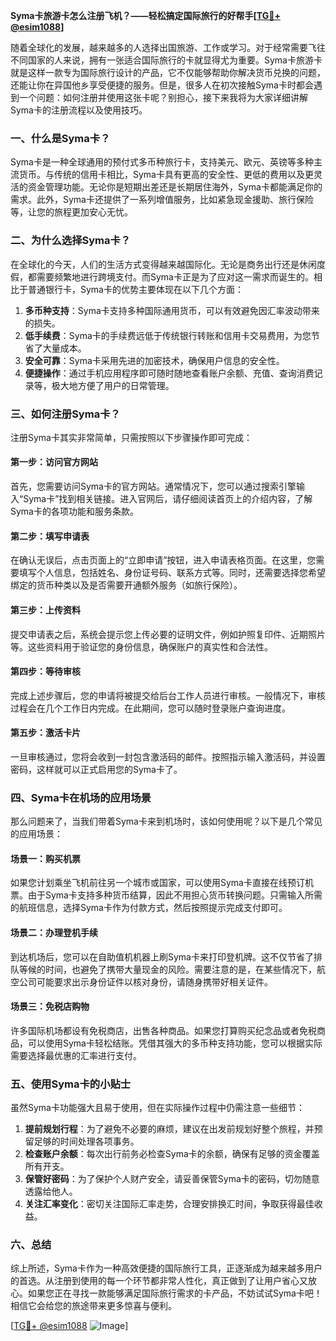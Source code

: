 **Syma卡旅游卡怎么注册飞机？——轻松搞定国际旅行的好帮手[[TG💪+ @esim1088](https://t.me/s/esim1088)]**

随着全球化的发展，越来越多的人选择出国旅游、工作或学习。对于经常需要飞往不同国家的人来说，拥有一张适合国际旅行的卡就显得尤为重要。Syma卡旅游卡就是这样一款专为国际旅行设计的产品，它不仅能够帮助你解决货币兑换的问题，还能让你在异国他乡享受便捷的服务。但是，很多人在初次接触Syma卡时都会遇到一个问题：如何注册并使用这张卡呢？别担心，接下来我将为大家详细讲解Syma卡的注册流程以及使用技巧。

### 一、什么是Syma卡？

Syma卡是一种全球通用的预付式多币种旅行卡，支持美元、欧元、英镑等多种主流货币。与传统的信用卡相比，Syma卡具有更高的安全性、更低的费用以及更灵活的资金管理功能。无论你是短期出差还是长期居住海外，Syma卡都能满足你的需求。此外，Syma卡还提供了一系列增值服务，比如紧急现金援助、旅行保险等，让您的旅程更加安心无忧。

### 二、为什么选择Syma卡？

在全球化的今天，人们的生活方式变得越来越国际化。无论是商务出行还是休闲度假，都需要频繁地进行跨境支付。而Syma卡正是为了应对这一需求而诞生的。相比于普通银行卡，Syma卡的优势主要体现在以下几个方面：

1. **多币种支持**：Syma卡支持多种国际通用货币，可以有效避免因汇率波动带来的损失。
2. **低手续费**：Syma卡的手续费远低于传统银行转账和信用卡交易费用，为您节省了大量成本。
3. **安全可靠**：Syma卡采用先进的加密技术，确保用户信息的安全性。
4. **便捷操作**：通过手机应用程序即可随时随地查看账户余额、充值、查询消费记录等，极大地方便了用户的日常管理。

### 三、如何注册Syma卡？

注册Syma卡其实非常简单，只需按照以下步骤操作即可完成：

#### 第一步：访问官方网站

首先，您需要访问Syma卡的官方网站。通常情况下，您可以通过搜索引擎输入“Syma卡”找到相关链接。进入官网后，请仔细阅读首页上的介绍内容，了解Syma卡的各项功能和服务条款。

#### 第二步：填写申请表

在确认无误后，点击页面上的“立即申请”按钮，进入申请表格页面。在这里，您需要填写个人信息，包括姓名、身份证号码、联系方式等。同时，还需要选择您希望绑定的货币种类以及是否需要开通额外服务（如旅行保险）。

#### 第三步：上传资料

提交申请表之后，系统会提示您上传必要的证明文件，例如护照复印件、近期照片等。这些资料用于验证您的身份信息，确保账户的真实性和合法性。

#### 第四步：等待审核

完成上述步骤后，您的申请将被提交给后台工作人员进行审核。一般情况下，审核过程会在几个工作日内完成。在此期间，您可以随时登录账户查询进度。

#### 第五步：激活卡片

一旦审核通过，您将会收到一封包含激活码的邮件。按照指示输入激活码，并设置密码，这样就可以正式启用您的Syma卡了。

### 四、Syma卡在机场的应用场景

那么问题来了，当我们带着Syma卡来到机场时，该如何使用呢？以下是几个常见的应用场景：

#### 场景一：购买机票

如果您计划乘坐飞机前往另一个城市或国家，可以使用Syma卡直接在线预订机票。由于Syma卡支持多种货币结算，因此不用担心货币转换问题。只需输入所需的航班信息，选择Syma卡作为付款方式，然后按照提示完成支付即可。

#### 场景二：办理登机手续

到达机场后，您可以在自助值机机器上刷Syma卡来打印登机牌。这不仅节省了排队等候的时间，也避免了携带大量现金的风险。需要注意的是，在某些情况下，航空公司可能要求出示身份证件以核对身份，请随身携带好相关证件。

#### 场景三：免税店购物

许多国际机场都设有免税商店，出售各种商品。如果您打算购买纪念品或者免税商品，可以使用Syma卡轻松结账。凭借其强大的多币种支持功能，您可以根据实际需要选择最优惠的汇率进行支付。

### 五、使用Syma卡的小贴士

虽然Syma卡功能强大且易于使用，但在实际操作过程中仍需注意一些细节：

1. **提前规划行程**：为了避免不必要的麻烦，建议在出发前规划好整个旅程，并预留足够的时间处理各项事务。
2. **检查账户余额**：每次出行前务必检查Syma卡的余额，确保有足够的资金覆盖所有开支。
3. **保管好密码**：为了保护个人财产安全，请妥善保管Syma卡的密码，切勿随意透露给他人。
4. **关注汇率变化**：密切关注国际汇率走势，合理安排换汇时间，争取获得最佳收益。

### 六、总结

综上所述，Syma卡作为一种高效便捷的国际旅行工具，正逐渐成为越来越多用户的首选。从注册到使用的每一个环节都非常人性化，真正做到了让用户省心又放心。如果您正在寻找一款能够满足国际旅行需求的卡产品，不妨试试Syma卡吧！相信它会给您的旅途带来更多惊喜与便利。

[[TG💪+ @esim1088](https://t.me/s/esim1088) ![Image](https://i.postimg.cc/4NQfJmqS/Snipaste-2025-05-13-00-14-12.png)]